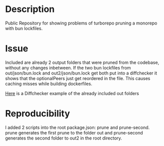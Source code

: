 # Description

Public Repository for showing problems of turborepo pruning a monorepo with bun lockfiles.

# Issue

Included are already 2 output folders that were pruned from the codebase, without any changes inbetween. If the two bun lockfiles from out/json/bun.lock and out2/json/bun.lock get both put into a diffchecker it shows that the optionalPeers just get reordered in the file. This causes caching misses while building dockerfiles.

[Here](https://www.diffchecker.com/hhHUdnX0/) is a Diffchecker example of the already included out folders

# Reproducibility

I added 2 scripts into the root package.json: prune and prune-second.
prune generates the first prune to the folder out and prune-second generates the second folder to out2 in the root directory.
